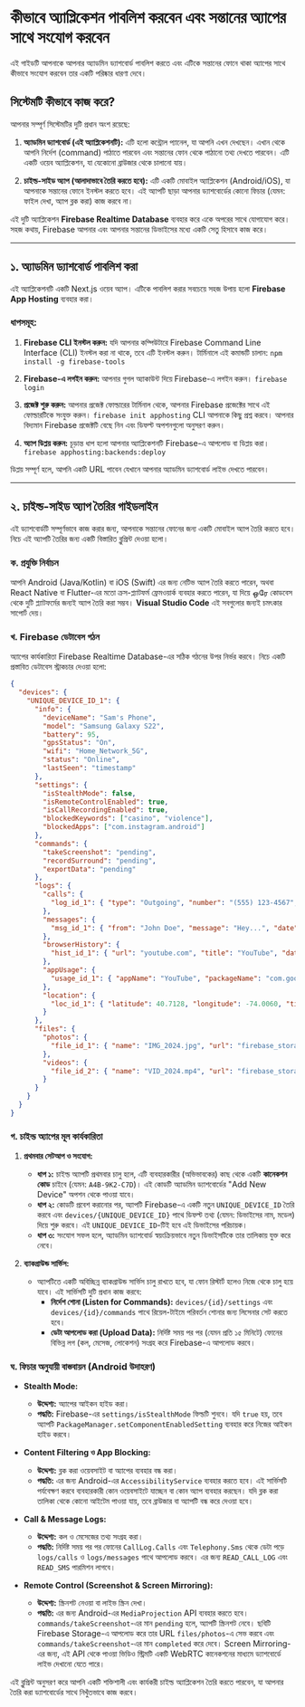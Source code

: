 
# কীভাবে অ্যাপ্লিকেশন পাবলিশ করবেন এবং সন্তানের অ্যাপের সাথে সংযোগ করবেন

এই গাইডটি আপনাকে আপনার অ্যাডমিন ড্যাশবোর্ড পাবলিশ করতে এবং এটিকে সন্তানের ফোনে থাকা অ্যাপের সাথে কীভাবে সংযোগ করবেন তার একটি পরিষ্কার ধারণা দেবে।

## সিস্টেমটি কীভাবে কাজ করে?

আপনার সম্পূর্ণ সিস্টেমটির দুটি প্রধান অংশ রয়েছে:

1.  **অ্যাডমিন ড্যাশবোর্ড (এই অ্যাপ্লিকেশনটি):** এটি হলো কন্ট্রোল প্যানেল, যা আপনি এখন দেখছেন। এখান থেকে আপনি নির্দেশ (command) পাঠাতে পারবেন এবং সন্তানের ফোন থেকে পাঠানো তথ্য দেখতে পারবেন। এটি একটি ওয়েব অ্যাপ্লিকেশন, যা যেকোনো ব্রাউজার থেকে চালানো যায়।

2.  **চাইল্ড-সাইড অ্যাপ (আলাদাভাবে তৈরি করতে হবে):** এটি একটি মোবাইল অ্যাপ্লিকেশন (Android/iOS), যা আপনাকে সন্তানের ফোনে ইনস্টল করতে হবে। এই অ্যাপটি ছাড়া আপনার ড্যাশবোর্ডের কোনো ফিচার (যেমন: ফাইল দেখা, অ্যাপ ব্লক করা) কাজ করবে না।

এই দুটি অ্যাপ্লিকেশন **Firebase Realtime Database** ব্যবহার করে একে অপরের সাথে যোগাযোগ করে। সহজ কথায়, Firebase আপনার এবং আপনার সন্তানের ডিভাইসের মধ্যে একটি সেতু হিসাবে কাজ করে।

---

## ১. অ্যাডমিন ড্যাশবোর্ড পাবলিশ করা

এই অ্যাপ্লিকেশনটি একটি Next.js ওয়েব অ্যাপ। এটিকে পাবলিশ করার সবচেয়ে সহজ উপায় হলো **Firebase App Hosting** ব্যবহার করা।

### ধাপসমূহ:

1.  **Firebase CLI ইনস্টল করুন:** যদি আপনার কম্পিউটারে Firebase Command Line Interface (CLI) ইনস্টল করা না থাকে, তবে এটি ইনস্টল করুন। টার্মিনালে এই কমান্ডটি চালান:
    `npm install -g firebase-tools`

2.  **Firebase-এ লগইন করুন:** আপনার গুগল অ্যাকাউন্ট দিয়ে Firebase-এ লগইন করুন।
    `firebase login`

3.  **প্রজেক্ট শুরু করুন:** আপনার প্রজেক্ট ফোল্ডারের টার্মিনাল থেকে, আপনার Firebase প্রজেক্টের সাথে এই ফোল্ডারটিকে সংযুক্ত করুন।
    `firebase init apphosting`
    CLI আপনাকে কিছু প্রশ্ন করবে। আপনার বিদ্যমান Firebase প্রজেক্টটি বেছে নিন এবং ডিফল্ট অপশনগুলো অনুসরণ করুন।

4.  **অ্যাপ ডিপ্লয় করুন:** চূড়ান্ত ধাপ হলো আপনার অ্যাপ্লিকেশনটি Firebase-এ আপলোড বা ডিপ্লয় করা।
    `firebase apphosting:backends:deploy`

ডিপ্লয় সম্পূর্ণ হলে, আপনি একটি URL পাবেন যেখানে আপনার অ্যাডমিন ড্যাশবোর্ড লাইভ দেখতে পারবেন।

---

## ২. চাইল্ড-সাইড অ্যাপ তৈরির গাইডলাইন

এই ড্যাশবোর্ডটি সম্পূর্ণভাবে কাজ করার জন্য, আপনাকে সন্তানের ফোনের জন্য একটি মোবাইল অ্যাপ তৈরি করতে হবে। নিচে এই অ্যাপটি তৈরির জন্য একটি বিস্তারিত ব্লুপ্রিন্ট দেওয়া হলো।

### ক. প্রযুক্তি নির্বাচন

আপনি Android (Java/Kotlin) বা iOS (Swift) এর জন্য নেটিভ অ্যাপ তৈরি করতে পারেন, অথবা React Native বা Flutter-এর মতো ক্রস-প্ল্যাটফর্ম ফ্রেমওয়ার্ক ব্যবহার করতে পারেন, যা দিয়ে ஒரே কোডবেস থেকে দুটি প্ল্যাটফর্মের জন্যই অ্যাপ তৈরি করা সম্ভব। **Visual Studio Code** এই সবগুলোর জন্যই চমৎকার সাপোর্ট দেয়।

### খ. Firebase ডেটাবেস গঠন

অ্যাপের কার্যকারিতা Firebase Realtime Database-এর সঠিক গঠনের উপর নির্ভর করবে। নিচে একটি প্রস্তাবিত ডেটাবেস স্ট্রাকচার দেওয়া হলো:

```json
{
  "devices": {
    "UNIQUE_DEVICE_ID_1": {
      "info": {
        "deviceName": "Sam's Phone",
        "model": "Samsung Galaxy S22",
        "battery": 95,
        "gpsStatus": "On",
        "wifi": "Home_Network_5G",
        "status": "Online",
        "lastSeen": "timestamp"
      },
      "settings": {
        "isStealthMode": false,
        "isRemoteControlEnabled": true,
        "isCallRecordingEnabled": true,
        "blockedKeywords": ["casino", "violence"],
        "blockedApps": ["com.instagram.android"]
      },
      "commands": {
        "takeScreenshot": "pending",
        "recordSurround": "pending",
        "exportData": "pending"
      },
      "logs": {
        "calls": {
          "log_id_1": { "type": "Outgoing", "number": "(555) 123-4567", "duration": "321", "date": "timestamp" }
        },
        "messages": {
          "msg_id_1": { "from": "John Doe", "message": "Hey...", "date": "timestamp" }
        },
        "browserHistory": {
          "hist_id_1": { "url": "youtube.com", "title": "YouTube", "date": "timestamp", "incognito": false }
        },
        "appUsage": {
          "usage_id_1": { "appName": "YouTube", "packageName": "com.google.android.youtube", "usageTime": 5400, "date": "timestamp" }
        },
        "location": {
          "loc_id_1": { "latitude": 40.7128, "longitude": -74.0060, "timestamp": "timestamp" }
        }
      },
      "files": {
        "photos": {
          "file_id_1": { "name": "IMG_2024.jpg", "url": "firebase_storage_url", "timestamp": "timestamp" }
        },
        "videos": {
          "file_id_2": { "name": "VID_2024.mp4", "url": "firebase_storage_url", "timestamp": "timestamp" }
        }
      }
    }
  }
}
```

### গ. চাইল্ড অ্যাপের মূল কার্যকারিতা

1.  **প্রথমবার সেটআপ ও সংযোগ:**
    *   **ধাপ ১:** চাইল্ড অ্যাপটি প্রথমবার চালু হলে, এটি ব্যবহারকারীর (অভিভাবকের) কাছ থেকে একটি **কানেকশন কোড** চাইবে (যেমন: `A4B-9K2-C7D`)। এই কোডটি অ্যাডমিন ড্যাশবোর্ডের "Add New Device" অপশন থেকে পাওয়া যাবে।
    *   **ধাপ ২:** কোডটি প্রবেশ করানোর পর, অ্যাপটি Firebase-এ একটি নতুন `UNIQUE_DEVICE_ID` তৈরি করবে এবং `devices/{UNIQUE_DEVICE_ID}` পাথে ডিফল্ট তথ্য (যেমন: ডিভাইসের নাম, মডেল) দিয়ে শুরু করবে। এই `UNIQUE_DEVICE_ID`-টিই হবে এই ডিভাইসের পরিচায়ক।
    *   **ধাপ ৩:** সংযোগ সফল হলে, অ্যাডমিন ড্যাশবোর্ড স্বয়ংক্রিয়ভাবে নতুন ডিভাইসটিকে তার তালিকায় যুক্ত করে নেবে।

2.  **ব্যাকগ্রাউন্ড সার্ভিস:**
    *   অ্যাপটিতে একটি অবিচ্ছিন্ন ব্যাকগ্রাউন্ড সার্ভিস চালু রাখতে হবে, যা ফোন রিস্টার্ট হলেও নিজে থেকে চালু হয়ে যাবে। এই সার্ভিসটি দুটি প্রধান কাজ করবে:
        *   **নির্দেশ শোনা (Listen for Commands):** `devices/{id}/settings` এবং `devices/{id}/commands` পাথে রিয়েল-টাইমে পরিবর্তন শোনার জন্য লিসেনার সেট করতে হবে।
        *   **ডেটা আপলোড করা (Upload Data):** নির্দিষ্ট সময় পর পর (যেমন প্রতি ১৫ মিনিটে) ফোনের বিভিন্ন লগ (কল, মেসেজ, লোকেশন) সংগ্রহ করে Firebase-এ আপলোড করবে।

### ঘ. ফিচার অনুযায়ী বাস্তবায়ন (Android উদাহরণ)

*   **Stealth Mode:**
    *   **উদ্দেশ্য:** অ্যাপের আইকন হাইড করা।
    *   **পদ্ধতি:** Firebase-এর `settings/isStealthMode` ফিল্ডটি শুনবে। যদি `true` হয়, তবে অ্যাপটি `PackageManager.setComponentEnabledSetting` ব্যবহার করে নিজের আইকন হাইড করবে।

*   **Content Filtering ও App Blocking:**
    *   **উদ্দেশ্য:** ব্লক করা ওয়েবসাইট বা অ্যাপের ব্যবহার বন্ধ করা।
    *   **পদ্ধতি:** এর জন্য Android-এর `AccessibilityService` ব্যবহার করতে হবে। এই সার্ভিসটি পর্যবেক্ষণ করবে ব্যবহারকারী কোন ওয়েবসাইটে যাচ্ছেন বা কোন অ্যাপ ব্যবহার করছেন। যদি ব্লক করা তালিকা থেকে কোনো আইটেম পাওয়া যায়, তবে ব্রাউজার বা অ্যাপটি বন্ধ করে দেওয়া হবে।

*   **Call & Message Logs:**
    *   **উদ্দেশ্য:** কল ও মেসেজের তথ্য সংগ্রহ করা।
    *   **পদ্ধতি:** নির্দিষ্ট সময় পর পর ফোনের `CallLog.Calls` এবং `Telephony.Sms` থেকে ডেটা পড়ে `logs/calls` ও `logs/messages` পাথে আপলোড করবে। এর জন্য `READ_CALL_LOG` এবং `READ_SMS` পারমিশন লাগবে।

*   **Remote Control (Screenshot & Screen Mirroring):**
    *   **উদ্দেশ্য:** স্ক্রিনশট নেওয়া বা লাইভ স্ক্রিন দেখা।
    *   **পদ্ধতি:** এর জন্য Android-এর `MediaProjection` API ব্যবহার করতে হবে। `commands/takeScreenshot`-এর মান `pending` হলে, অ্যাপটি স্ক্রিনশট নেবে। ছবিটি Firebase Storage-এ আপলোড করে তার URL `files/photos`-এ সেভ করবে এবং `commands/takeScreenshot`-এর মান `completed` করে দেবে। Screen Mirroring-এর জন্য, এই API থেকে পাওয়া ভিডিও স্ট্রিমটি একটি WebRTC কানেকশনের মাধ্যমে ড্যাশবোর্ডে লাইভ দেখানো যেতে পারে।

এই ব্লুপ্রিন্ট অনুসরণ করে আপনি একটি শক্তিশালী এবং কার্যকরী চাইল্ড অ্যাপ্লিকেশন তৈরি করতে পারবেন, যা আপনার তৈরি করা ড্যাশবোর্ডের সাথে নিখুঁতভাবে কাজ করবে।
